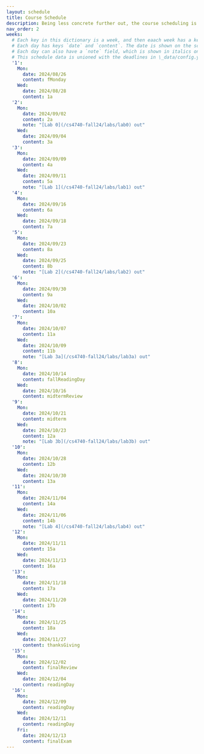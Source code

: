 ```yaml
---
layout: schedule
title: Course Schedule 
description: Being less concrete further out, the course scheduling is tentative and subject to changes.
nav_order: 2
weeks:
  # Each key in this dictionary is a week, and then eaach week has a key in [Mon, Tue, Wed, Thu, Fri].
  # Each day has keys `date` and `content`. The date is shown on the schedule, and `content` is a key into the yml file in \_data/modules.yml. `content` may be an array.
  # Each day can also have a `note` field, which is shown in italics on the calendar.
  # This schedule data is unioned with the deadlines in \_data/config.yml
  '1':
    Mon:
      date: 2024/08/26
      content: fMonday
    Wed:
      date: 2024/08/28
      content: 1a
  '2':
    Mon:
      date: 2024/09/02
      content: 2a
      note: "[Lab 0](/cs4740-fall24/labs/lab0) out"
    Wed:
      date: 2024/09/04
      content: 3a
  '3':
    Mon:
      date: 2024/09/09
      content: 4a
    Wed:
      date: 2024/09/11
      content: 5a
      note: "[Lab 1](/cs4740-fall24/labs/lab1) out"
  '4':
    Mon:
      date: 2024/09/16
      content: 6a
    Wed:
      date: 2024/09/18
      content: 7a
  '5':
    Mon:
      date: 2024/09/23
      content: 8a
    Wed:
      date: 2024/09/25
      content: 8b
      note: "[Lab 2](/cs4740-fall24/labs/lab2) out"
  '6':
    Mon:
      date: 2024/09/30
      content: 9a
    Wed:
      date: 2024/10/02
      content: 10a
  '7':
    Mon:
      date: 2024/10/07
      content: 11a
    Wed:
      date: 2024/10/09
      content: 11b
      note: "[Lab 3a](/cs4740-fall24/labs/lab3a) out"
  '8':
    Mon:
      date: 2024/10/14
      content: fallReadingDay
    Wed:
      date: 2024/10/16
      content: midtermReview
  '9':
    Mon:
      date: 2024/10/21
      content: midterm
    Wed:
      date: 2024/10/23
      content: 12a
      note: "[Lab 3b](/cs4740-fall24/labs/lab3b) out"
  '10':
    Mon:
      date: 2024/10/28
      content: 12b
    Wed:
      date: 2024/10/30
      content: 13a
  '11':
    Mon:
      date: 2024/11/04
      content: 14a
    Wed:
      date: 2024/11/06
      content: 14b
      note: "[Lab 4](/cs4740-fall24/labs/lab4) out"
  '12':
    Mon:
      date: 2024/11/11
      content: 15a
    Wed:
      date: 2024/11/13
      content: 16a
  '13':
    Mon:
      date: 2024/11/18
      content: 17a
    Wed:
      date: 2024/11/20
      content: 17b
  '14':
    Mon:
      date: 2024/11/25
      content: 18a
    Wed:
      date: 2024/11/27
      content: thanksGiving
  '15':
    Mon:
      date: 2024/12/02
      content: finalReview
    Wed:
      date: 2024/12/04
      content: readingDay
  '16':
    Mon:
      date: 2024/12/09
      content: readingDay
    Wed:
      date: 2024/12/11
      content: readingDay
    Fri:
      date: 2024/12/13
      content: finalExam
---
```

